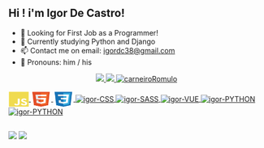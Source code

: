 ## Hi ! i'm Igor De Castro!

- 🔭 Looking for First Job as a Programmer!
- 🌱 Currently studying Python and Django
- 📫 Contact me on email: igordc38@gmail.com
- 🧐 Pronouns: him / his


<div align="center">
  <a href="https://github.com/castrintt">
  <img height="160em" src="https://github-readme-stats-nine-navy.vercel.app/api?username=castrintt&show_icons=true&theme=radical&include_all_commits=true&count_private=true"/>
  <img height="160em" src="https://github-readme-stats.vercel.app/api/top-langs/?username=castrintt&layout=compact&langs_count=7&theme=radical"/>
  <img height="160em" src="https://github-readme-streak-stats.herokuapp.com/?user=castrintt&show_icons=true&theme=radical&include_all_commits=true&count_private=true" alt="carneiroRomulo"/>
</div>
<div style="display: inline_block"><br>
    <img align="center" alt="igor-Js" height="30" width="40" src="https://raw.githubusercontent.com/devicons/devicon/master/icons/javascript/javascript-plain.svg">
    <img align="center" alt="igor-Javascript" height="30" width="40" src="https://raw.githubusercontent.com/devicons/devicon/master/icons/html5/html5-original.svg">
    <img align="center" alt="igor-HTML" height="30" width="40" src="https://raw.githubusercontent.com/devicons/devicon/master/icons/css3/css3-original.svg">
    <img align="center" alt="igor-CSS" height="30" width="40" src="https://cdn.jsdelivr.net/gh/devicons/devicon/icons/bootstrap/bootstrap-plain.svg" />
    <img align="center" alt="igor-SASS" height="30" width="40" src="https://cdn.jsdelivr.net/gh/devicons/devicon/icons/sass/sass-original.svg" />
    <img align="center" alt="igor-VUE" height="30" width="40" src="https://cdn.jsdelivr.net/gh/devicons/devicon/icons/vuejs/vuejs-original.svg" />
    <img align="center" alt="igor-PYTHON" height="40" width="40" src="https://cdn.jsdelivr.net/gh/devicons/devicon/icons/python/python-original.svg" />
    <img align="center" alt="igor-PYTHON" height="40" width="40" src="https://cdn.jsdelivr.net/gh/devicons/devicon/icons/django/django-plain.svg" />      
   
  
</div>
  
  ##
  
  <div> 
  <a href = "mailto:igordc38@gmail.com"><img src="https://img.shields.io/badge/-Gmail-%23333?style=for-the-badge&logo=gmail&logoColor=white" target="_blank"></a>
  <a href="https://www.linkedin.com/in/igor-de-castro-abrahao-324990207/" target="_blank"><img src="https://img.shields.io/badge/-LinkedIn-%230077B5?style=for-the-badge&logo=linkedin&logoColor=white" target="_blank"></a> 
 
</div>
  

  
